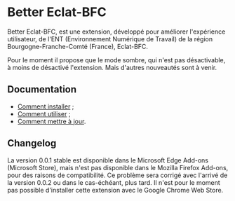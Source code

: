 # Better Eclat-BFC
Better Eclat-BFC, est une extension, développé pour améliorer l'expérience utilisateur, de l'ENT (Environnement Numérique de Travail) de la région Bourgogne-Franche-Comté (France), Eclat-BFC.

Pour le moment il propose que le mode sombre, qui n'est pas désactivable, à moins de désactivé l'extension. Mais d'autres nouveautés sont à venir.

## Documentation
- [Comment installer](/eclat-bfc-extension/fr/docs/how-to-install) ;
- [Comment utiliser](/eclat-bfc-extension/fr/docs/how-to-use) ;
- [Comment mettre à jour](/eclat-bfc-extension/fr/docs/how-to-update).

## Changelog
La version 0.0.1 stable est disponible dans le Microsoft Edge Add-ons (Microsoft Store), mais n'est pas disponible dans le Mozilla Firefox Add-ons, pour des raisons de compatibilité. Ce problème sera corrigé avec l'arrivé de la version 0.0.2 ou dans le cas-échéant, plus tard. Il n'est pour le moment pas possible d'installer cette extension avec le Google Chrome Web Store.
